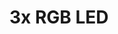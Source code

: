 [Official Hardware Repository]: https://github.com/CoreElectronics/CE-PiicoDev-3x-RGB-LED-Module/tree/afd2e878f9389ce49cdacc8e39a382eb24dcc957
[Official Software Repository]: https://github.com/CoreElectronics/CE-PiicoDev-RGB-LED-MicroPython-Module/tree/59b4821f561e38030c29bf9a7df5af6350980e76
[Official Product Site]: https://piico.dev/p13
# 3x RGB LED
